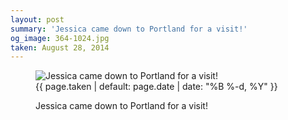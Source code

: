 ```yaml
---
layout: post
summary: 'Jessica came down to Portland for a visit!'
og_image: 364-1024.jpg
taken: August 28, 2014
---
```


<figure class="post" data-src="{{ site.assets_url }}/{{ page.og_image }}">
<img alt="Jessica came down to Portland for a visit!" sizes="(min-width: 700px) 50vw, calc(100vw - 2rem)" src="{{ site.assets_url }}/364-512.jpg" srcset="{{ site.assets_url }}/364-1024.jpg 1024w, {{ site.assets_url }}/364-768.jpg 768w, {{ site.assets_url }}/364-512.jpg 512w, {{ site.assets_url }}/364-256.jpg 256w"/>
<figcaption>
<time>{{ page.taken | default: page.date | date: "%B %-d, %Y" }}</time>
<p>Jessica came down to Portland for a visit!</p>
</figcaption>
</figure>
